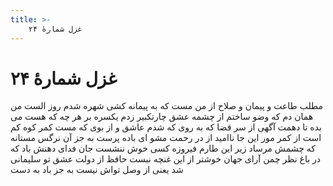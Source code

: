 ```yaml
---
title: >-
    غزل شمارهٔ ۲۴
---
```

# غزل شمارهٔ ۲۴

مطلب طاعت و پیمان و صلاح از من مست
که به پیمانه کشی شهره شدم روز الست
من همان دم که وضو ساختم از چشمه عشق
چارتکبیر زدم یکسره بر هر چه که هست
می بده تا دهمت آگهی از سر قضا
که به روی که شدم عاشق و از بوی که مست
کمر کوه کم است از کمر مور این جا
ناامید از در رحمت مشو ای باده پرست
به جز آن نرگس مستانه که چشمش مرساد
زیر این طارم فیروزه کسی خوش ننشست
جان فدای دهنش باد که در باغ نظر
چمن آرای جهان خوشتر از این غنچه نبست
حافظ از دولت عشق تو سلیمانی شد
یعنی از وصل تواش نیست به جز باد به دست
